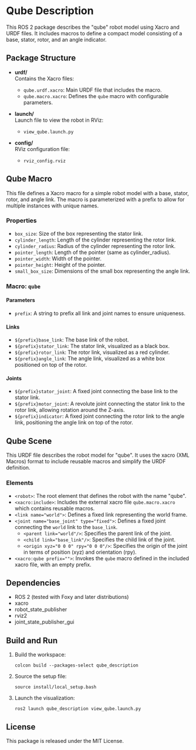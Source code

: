 # Qube Description

This ROS 2 package describes the "qube" robot model using Xacro and URDF files. It includes macros to define a compact model consisting of a base, stator, rotor, and an angle indicator.

## Package Structure

- **urdf/**  
  Contains the Xacro files:
  - `qube.urdf.xacro`: Main URDF file that includes the macro.
  - `qube.macro.xacro`: Defines the `qube` macro with configurable parameters.

- **launch/**  
  Launch file to view the robot in RViz:
  - `view_qube.launch.py`

- **config/**  
  RViz configuration file:
  - `rviz_config.rviz`

## Qube Macro

This file defines a Xacro macro for a simple robot model with a base, stator, rotor, and angle link. The macro is parameterized with a prefix to allow for multiple instances with unique names.

### Properties

- `box_size`: Size of the box representing the stator link.
- `cylinder_length`: Length of the cylinder representing the rotor link.
- `cylinder_radius`: Radius of the cylinder representing the rotor link.
- `pointer_length`: Length of the pointer (same as cylinder_radius).
- `pointer_width`: Width of the pointer.
- `pointer_height`: Height of the pointer.
- `small_box_size`: Dimensions of the small box representing the angle link.

### Macro: `qube`

#### Parameters

- `prefix`: A string to prefix all link and joint names to ensure uniqueness.

#### Links

- `${prefix}base_link`: The base link of the robot.
- `${prefix}stator_link`: The stator link, visualized as a black box.
- `${prefix}rotor_link`: The rotor link, visualized as a red cylinder.
- `${prefix}angle_link`: The angle link, visualized as a white box positioned on top of the rotor.

#### Joints

- `${prefix}stator_joint`: A fixed joint connecting the base link to the stator link.
- `${prefix}motor_joint`: A revolute joint connecting the stator link to the rotor link, allowing rotation around the Z-axis.
- `${prefix}indicator`: A fixed joint connecting the rotor link to the angle link, positioning the angle link on top of the rotor.

## Qube Scene

This URDF file describes the robot model for "qube". It uses the xacro (XML Macros) format to include reusable macros and simplify the URDF definition.

### Elements

- `<robot>`: The root element that defines the robot with the name "qube".
- `<xacro:include>`: Includes the external xacro file `qube.macro.xacro` which contains reusable macros.
- `<link name="world">`: Defines a fixed link representing the world frame.
- `<joint name="base_joint" type="fixed">`: Defines a fixed joint connecting the `world` link to the `base_link`.
    - `<parent link="world"/>`: Specifies the parent link of the joint.
    - `<child link="base_link"/>`: Specifies the child link of the joint.
    - `<origin xyz="0 0 0" rpy="0 0 0"/>`: Specifies the origin of the joint in terms of position (xyz) and orientation (rpy).
- `<xacro:qube prefix="">`: Invokes the `qube` macro defined in the included xacro file, with an empty prefix.

## Dependencies

- ROS 2 (tested with Foxy and later distributions)
- xacro
- robot_state_publisher
- rviz2
- joint_state_publisher_gui

## Build and Run

1. Build the workspace:
   ```
   colcon build --packages-select qube_description
   ```

2. Source the setup file:
   ```
   source install/local_setup.bash
   ```

3. Launch the visualization:
   ```
   ros2 launch qube_description view_qube.launch.py
   ```

## License

This package is released under the MIT License.